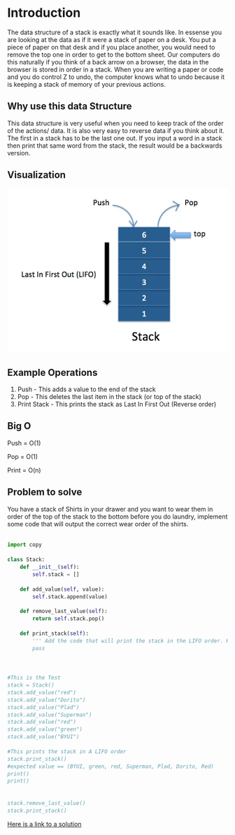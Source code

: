 # Introduction

The data structure of a stack is exactly what it sounds like. In essense you are looking at the data as if it were a stack of paper on a desk. You put a piece of paper on that desk and if you place another, you would need to remove the top one in order to get to the bottom sheet. Our computers do this naturally if you think of a back arrow on a browser, the data in the browser is stored in order in a stack. When you are writing a paper or code and you do control Z to undo, the computer knows what to undo because it is keeping a stack of memory of your previous actions. 

## Why use this data Structure

This data structure is very useful when you need to keep track of the order of the actions/ data. It is also very easy to reverse data if you think about it. The first in a stack has to be the last one out. If you input a word in a stack then print that same word from the stack, the result would be a backwards version.  



## Visualization

![My image file](/images/stack.webp)



## Example Operations

1. Push - This adds a value to the end of the stack 
2. Pop - This deletes the last item in the stack (or top of the stack)
3. Print Stack - This prints the stack as Last In First Out (Reverse order)

## Big O
Push = O(1)

Pop = O(1)

Print  = O(n)

## Problem to solve

You have a stack of Shirts in your drawer and you want to wear them in order of the top of the stack to the bottom before you do laundry, implement some code that will output the correct wear order of the shirts. 

```python

import copy

class Stack:
    def __init__(self):
        self.stack = []

    def add_value(self, value):
        self.stack.append(value)
    
    def remove_last_value(self):
        return self.stack.pop()
    
    def print_stack(self):
        ''' Add the code that will print the stack in the LIFO order. Hint: make a copy of the stack
        pass 
        


#This is the Test       
stack = Stack()
stack.add_value("red")
stack.add_value("Dorito")
stack.add_value("Plad")
stack.add_value("Superman")
stack.add_value("red")
stack.add_value("green")
stack.add_value("BYUI")

#This prints the stack in A LIFO order
stack.print_stack()
#expected value == (BYUI, green, red, Superman, Plad, Dorito, Red)
print()
print()


stack.remove_last_value()
stack.print_stack()

```

[Here is a link to a solution](stack.py)
